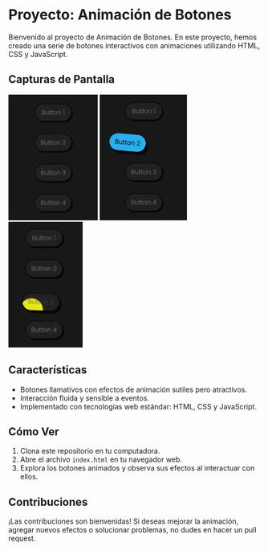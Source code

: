 # Proyecto: Animación de Botones

Bienvenido al proyecto de Animación de Botones. En este proyecto, hemos creado una serie de botones interactivos con animaciones utilizando HTML, CSS y JavaScript.

## Capturas de Pantalla

<div styles="display: flex">
  <img src="./captures/capture_1.png" alt="Captura de Pantalla 1" height="250">
  <img src="./captures/capture_2.png" alt="Captura de Pantalla 2" height="250">
  <img src="./captures/Screenshot_1.png" alt="Captura de Pantalla 2" height="250">
</div>



## Características

- Botones llamativos con efectos de animación sutiles pero atractivos.
- Interacción fluida y sensible a eventos.
- Implementado con tecnologías web estándar: HTML, CSS y JavaScript.

## Cómo Ver

1. Clona este repositorio en tu computadora.
2. Abre el archivo `index.html` en tu navegador web.
3. Explora los botones animados y observa sus efectos al interactuar con ellos.

## Contribuciones

¡Las contribuciones son bienvenidas! Si deseas mejorar la animación, agregar nuevos efectos o solucionar problemas, no dudes en hacer un pull request.
